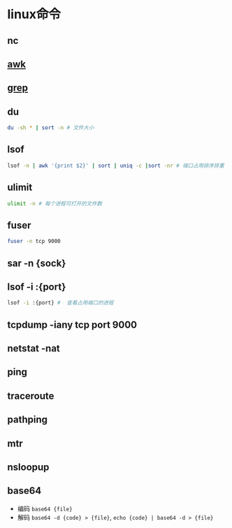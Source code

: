 # linux命令

## nc

## [awk](src/cmd/awk.md)  

## [grep](ref/grep.md)  
  
## du  

```bash
du -sh * | sort -n # 文件大小
```
  
## lsof  

```bash
lsof -n | awk '{print $2}' | sort | uniq -c |sort -nr # 端口占用排序排重
```
  
## ulimit  

```bash
ulimit -n # 每个进程可打开的文件数
```
  
## fuser  

```bash
fuser -n tcp 9000
```

## sar -n {sock}

## lsof -i :{port}

```bash
lsof -i :{port} #  查看占用端口的进程
```

## tcpdump -iany tcp port 9000

## netstat -nat

## ping

## traceroute

## pathping

## mtr

## nsloopup

## base64

- 编码 `base64 {file}`
- 解码 `base64 -d {code} > {file}`, `echo {code} | base64 -d > {file}`
